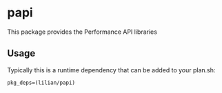 # papi

This package provides the Performance API libraries

## Usage

Typically this is a runtime dependency that can be added to your
plan.sh:

    pkg_deps=(lilian/papi)
